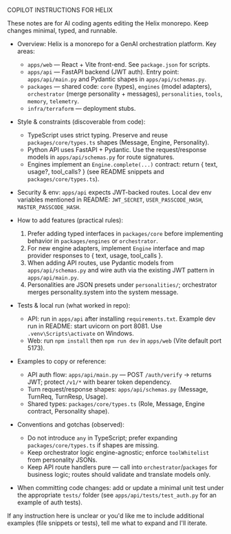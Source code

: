 COPILOT INSTRUCTIONS FOR HELIX

These notes are for AI coding agents editing the Helix monorepo. Keep changes minimal, typed, and runnable.

- Overview: Helix is a monorepo for a GenAI orchestration platform. Key areas:
  - `apps/web` — React + Vite front-end. See `package.json` for scripts.
  - `apps/api` — FastAPI backend (JWT auth). Entry point: `apps/api/main.py` and Pydantic shapes in `apps/api/schemas.py`.
  - `packages` — shared code: `core` (types), `engines` (model adapters), `orchestrator` (merge personality + messages), `personalities`, `tools`, `memory`, `telemetry`.
  - `infra/terraform` — deployment stubs.

- Style & constraints (discoverable from code):
  - TypeScript uses strict typing. Preserve and reuse `packages/core/types.ts` shapes (Message, Engine, Personality).
  - Python API uses FastAPI + Pydantic. Use the request/response models in `apps/api/schemas.py` for route signatures.
  - Engines implement an `Engine.complete(...)` contract: return { text, usage?, tool_calls? } (see README snippets and `packages/core/types.ts`).

- Security & env: `apps/api` expects JWT-backed routes. Local dev env variables mentioned in README: `JWT_SECRET`, `USER_PASSCODE_HASH`, `MASTER_PASSCODE_HASH`.

- How to add features (practical rules):
  1. Prefer adding typed interfaces in `packages/core` before implementing behavior in `packages/engines` or `orchestrator`.
  2. For new engine adapters, implement `Engine` interface and map provider responses to { text, usage, tool_calls }.
  3. When adding API routes, use Pydantic models from `apps/api/schemas.py` and wire auth via the existing JWT pattern in `apps/api/main.py`.
  4. Personalities are JSON presets under `personalities/`; orchestrator merges personality.system into the system message.

- Tests & local run (what worked in repo):
  - API: run in `apps/api` after installing `requirements.txt`. Example dev run in README: start uvicorn on port 8081. Use `.venv\Scripts\activate` on Windows.
  - Web: run `npm install` then `npm run dev` in `apps/web` (Vite default port 5173).

- Examples to copy or reference:
  - API auth flow: `apps/api/main.py` — POST `/auth/verify` -> returns JWT; protect `/v1/*` with bearer token dependency.
  - Turn request/response shapes: `apps/api/schemas.py` (Message, TurnReq, TurnResp, Usage).
  - Shared types: `packages/core/types.ts` (Role, Message, Engine contract, Personality shape).

- Conventions and gotchas (observed):
  - Do not introduce `any` in TypeScript; prefer expanding `packages/core/types.ts` if shapes are missing.
  - Keep orchestrator logic engine-agnostic; enforce `toolWhitelist` from personality JSONs.
  - Keep API route handlers pure — call into `orchestrator`/`packages` for business logic; routes should validate and translate models only.

- When committing code changes: add or update a minimal unit test under the appropriate `tests/` folder (see `apps/api/tests/test_auth.py` for an example of auth tests).

If any instruction here is unclear or you'd like me to include additional examples (file snippets or tests), tell me what to expand and I'll iterate.
